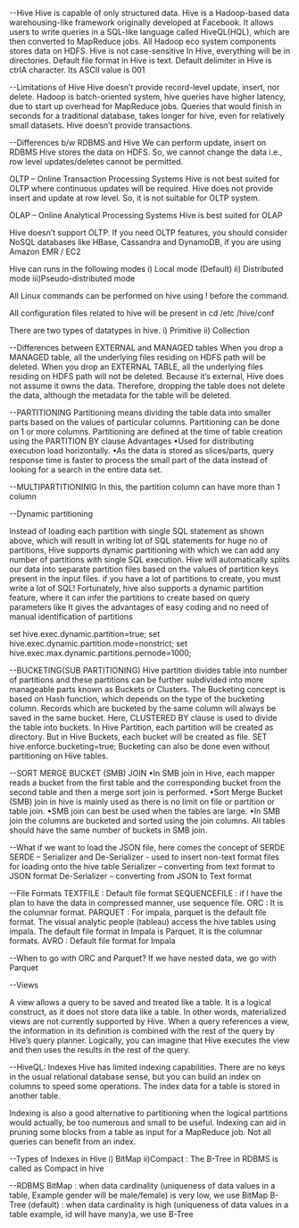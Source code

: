 --Hive
Hive is capable of only structured data.
Hive is a Hadoop-based data warehousing-like framework originally developed at Facebook.
It allows users to write queries in a SQL-like language called HiveQL(HQL), which are then converted to MapReduce jobs.
All Hadoop eco system components stores data on HDFS.
Hive is not case-sensitive
In Hive, everything will be in directories.
Default file format in Hive is text.
Default delimiter in Hive is ctrlA character. Its ASCII value is 001


--Limitations of Hive
Hive doesn’t provide record-level update, insert, nor delete.
Hadoop is batch-oriented system, hive queries have higher latency, due to start up overhead for MapReduce jobs. Queries that would finish in seconds for a traditional database, takes longer for hive, even for relatively small datasets.  Hive doesn’t provide transactions.

--Differences b/w RDBMS and Hive
We can perform update, insert on RDBMS
Hive stores the data on HDFS. So, we cannot change the data i.e., row level updates/deletes cannot be permitted.

OLTP – Online Transaction Processing Systems
Hive is not best suited for OLTP where continuous updates will be required.
Hive does not provide insert and update at row level. So, it is not suitable for OLTP system.

OLAP – Online Analytical Processing Systems
Hive is best suited for OLAP 

Hive doesn’t support OLTP.  If you need OLTP features, you should consider NoSQL databases like HBase, Cassandra and DynamoDB, if you are using Amazon EMR / EC2


Hive can runs in the following modes
	i)  Local mode (Default)
	ii) Distributed mode
	iii)Pseudo-distributed mode

All Linux commands can be performed on hive using ! before the command.

All configuration files related to hive will be present in cd /etc /hive/conf

There are two types of datatypes in hive.
	i) Primitive
	ii) Collection

--Differences between EXTERNAL and MANAGED tables
When you drop a MANAGED table, all the underlying files residing on HDFS path will be deleted.
When you drop an EXTERNAL TABLE, all the underlying files residing on HDFS path will not be deleted. Because it’s external, Hive does not assume it owns the data. Therefore, dropping the table does not delete the data, although the metadata for the table will be deleted.


--PARTITIONING
	Partitioning means dividing the table data into smaller parts based on the values of particular columns. Partitioning can be done on 1 or more columns. Partitioning are defined at the time of table creation using the PARTITION BY clause
Advantages
•Used for distributing execution load horizontally.
•As the data is stored as slices/parts, query response time is faster to process the small part of the data instead of looking for a search in the entire data set.

--MULTIPARTITIONINIG
In this, the partition column can have more than 1 column

--Dynamic partitioning

Instead of loading each partition with single SQL statement as shown above, which will result in writing lot of SQL statements for huge no of partitions, Hive supports dynamic partitioning with which we can add any number of partitions with single SQL execution. 
Hive will automatically splits our data into separate partition files based on the values of partition keys present in the input files.
if you have a lot of partitions to create, you must write a lot of SQL! Fortunately, hive also supports a dynamic partition feature, where it can infer the partitions to create based on query parameters 
like
It gives the advantages of easy coding and no need of manual identification of partitions

set hive.exec.dynamic.partition=true;
set hive.exec.dynamic.partition.mode=nonstrict;
set hive.exec.max.dynamic.partitions.pernode=1000;

--BUCKETING(SUB PARTITIONING)
	Hive partition divides table into number of partitions and these partitions can be further subdivided into more manageable parts known as Buckets or Clusters. The Bucketing concept is based on Hash function, which depends on the type of the bucketing column. Records which are bucketed by the same column will always be saved in the same bucket.
Here, CLUSTERED BY clause is used to divide the table into buckets.
In Hive Partition, each partition will be created as directory. But in Hive Buckets, each bucket will be created as file.
SET hive.enforce.bucketing=true;
Bucketing can also be done even without partitioning on Hive tables.

--SORT MERGE BUCKET (SMB) JOIN 
•In SMB join in Hive, each mapper reads a bucket from the first table and the corresponding bucket from the second table and then a merge sort join is performed.
•Sort Merge Bucket (SMB) join in hive is mainly used as there is no limit on file or partition or table join. 
•SMB join can best be used when the tables are large. 
•In SMB join the columns are bucketed and sorted using the join columns. All tables should have the same number of buckets in SMB join.


--What if we want to load the JSON file, here comes the concept of SERDE
SERDE – Serializer and De-Serializer
              - used to insert non-text format files for loading onto the hive table
Serializer – converting from text format to JSON format
De-Serializer – converting from JSON to Text format


--File Formats
TEXTFILE	: Default file format
SEQUENCEFILE	: if I have the plan to have the data in compressed manner, use sequence file.
ORC		: It is the columnar format.
PARQUET	: For impala, parquet is the default file format. The visual analytic people (tableau)                                                                                                            access the hive tables using impala. The default file format in Impala is Parquet. It is the columnar formats.
AVRO		: Default file format for Impala

--When to go with ORC and Parquet?
If we have nested data, we go with Parquet

--Views

A view allows a query to be saved and treated like a table. It is a logical construct, as it does not store data like a table. In other words, materialized views are not currently supported by Hive.
When a query references a view, the information in its definition is combined with the rest of the query by Hive’s query planner. Logically, you can imagine that Hive executes the view and then uses the results in the rest of the query.

--HiveQL: Indexes
Hive has limited indexing capabilities. There are no keys in the usual relational database sense, but you can build an index on columns to speed some operations. The index data for a table is stored in another table.

Indexing is also a good alternative to partitioning when the logical partitions would actually, be too numerous and small to be useful. Indexing can aid in pruning some blocks from a table as input for a MapReduce job. Not all queries can benefit from an index.


--Types of Indexes in Hive
i) BitMap
ii)Compact : The  B-Tree in RDBMS is called as Compact in hive

--RDBMS
BitMap : when data cardinality (uniqueness of data values in a table, Example gender will be male/female) is very low, we use BitMap
B-Tree (default) : when data cardinality is high (uniqueness of data values in a table example, id will have many)a, we use B-Tree








